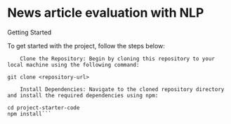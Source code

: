 # News article evaluation with NLP
Getting Started

To get started with the project, follow the steps below:

        Clone the Repository: Begin by cloning this repository to your local machine using the following command:
```
git clone <repository-url>
```
        Install Dependencies: Navigate to the cloned repository directory and install the required dependencies using npm:
```
cd project-starter-code
npm install```

